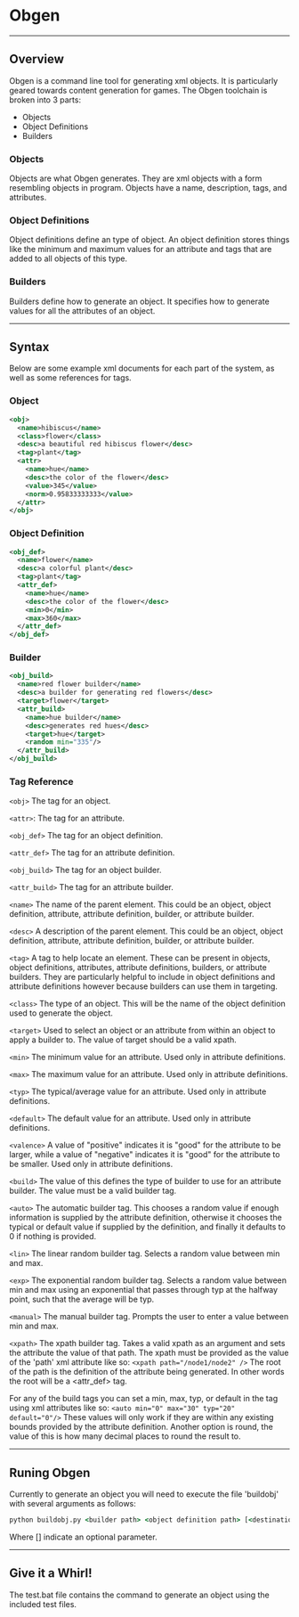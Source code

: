 # Obgen

---

## Overview
Obgen is a command line tool for generating xml objects.
It is particularly geared towards content generation for games.
The Obgen toolchain is broken into 3 parts:
  - Objects
  - Object Definitions
  - Builders
  
### Objects
Objects are what Obgen generates. They are xml objects with a form resembling
objects in program. Objects have a name, description, tags, and attributes.

### Object Definitions
Object definitions define an type of object. An object definition stores things
like the minimum and maximum values for an attribute and tags that are added to
all objects of this type.

### Builders
Builders define how to generate an object. It specifies how to generate values
for all the attributes of an object.

---

## Syntax
Below are some example xml documents for each part of the system, as well as
some references for tags.

### Object
```xml
<obj>
  <name>hibiscus</name>
  <class>flower</class>
  <desc>a beautiful red hibiscus flower</desc>
  <tag>plant</tag>
  <attr>
    <name>hue</name>
    <desc>the color of the flower</desc>
    <value>345</value>
    <norm>0.95833333333</value>
  </attr>
</obj>
```

### Object Definition
```xml
<obj_def>
  <name>flower</name>
  <desc>a colorful plant</desc>
  <tag>plant</tag>
  <attr_def>
    <name>hue</name>
    <desc>the color of the flower</desc>
    <min>0</min>
    <max>360</max>
  </attr_def>
</obj_def>
```

### Builder
```xml
<obj_build>
  <name>red flower builder</name>
  <desc>a builder for generating red flowers</desc>
  <target>flower</target>
  <attr_build>
    <name>hue builder</name>
    <desc>generates red hues</desc>
    <target>hue</target>
    <random min="335"/>
  </attr_build>
</obj_build>
```

### Tag Reference
`<obj>`
The tag for an object.

`<attr>`:
The tag for an attribute.

`<obj_def>`
 The tag for an object definition.
 
`<attr_def>`
 The tag for an attribute definition.
 
`<obj_build>`
 The tag for an object builder.
 
`<attr_build>`
 The tag for an attribute builder.
 
`<name>`
 The name of the parent element. This could be an object, object definition,
 attribute, attribute definition, builder, or attribute builder.
 
`<desc>`
 A description of the parent element. This could be an object, object
 definition, attribute, attribute definition, builder, or attribute builder.
 
`<tag>`
 A tag to help locate an element. These can be present in objects, object
 definitions, attributes, attribute definitions, builders, or attribute
 builders. They are particularly helpful to include in object definitions
 and attribute definitions however because builders can use them in targeting.
 
`<class>`
 The type of an object. This will be the name of the object definition used
 to generate the object.
 
`<target>`
 Used to select an object or an attribute from within an object to apply a
 builder to. The value of target should be a valid xpath.
 
`<min>`
 The minimum value for an attribute. Used only in attribute definitions.
 
`<max>`
 The maximum value for an attribute. Used only in attribute definitions.
 
`<typ>`
 The typical/average value for an attribute. Used only in attribute
 definitions.
 
`<default>`
 The default value for an attribute. Used only in attribute definitions.
 
`<valence>`
 A value of "positive" indicates it is "good" for the attribute to be
 larger, while a value of "negative" indicates it is "good" for the attribute
 to be smaller. Used only in attribute definitions.
 
`<build>`
 The value of this defines the type of builder to use for an attribute builder.
 The value must be a valid builder tag.
 
`<auto>`
 The automatic builder tag. This chooses a random value if enough information
 is supplied by the attribute definition, otherwise it chooses the typical or
 default value if supplied by the definition, and finally it defaults to 0 if
 nothing is provided.
 
`<lin>`
 The linear random builder tag. Selects a random value between min and max.
 
`<exp>`
 The exponential random builder tag. Selects a random value between min and
 max using an exponential that passes through typ at the halfway point, such
 that the average will be typ.
 
`<manual>`
 The manual builder tag. Prompts the user to enter a value between min and max.
 
`<xpath>`
 The xpath builder tag. Takes a valid xpath as an argument and sets the
 attribute the value of that path. The xpath must be provided as the value
 of the 'path' xml attribute like so:
 `<xpath path="/node1/node2" />`
 The root of the path is the definition of the attribute being generated. In
 other words the root will be a <attr_def> tag.

For any of the build tags you can set a min, max, typ, or default in the tag
using xml attributes like so:
`<auto min="0" max="30" typ="20" default="0"/>`
These values will only work if they are within any existing bounds provided
by the attribute definition.
Another option is round, the value of this is how many decimal places to
round the result to.

---

## Runing Obgen
Currently to generate an object you will need to execute the file 'buildobj'
with several arguments as follows:
``` cmd
python buildobj.py <builder path> <object definition path> [<destination path>]
```
Where [] indicate an optional parameter.

---

## Give it a Whirl!
The test.bat file contains the command to generate an object using the included
test files.
